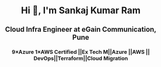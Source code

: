 <h1 align="center">Hi 👋, I'm Sankaj Kumar Ram</h1>
<h2 align="center">Cloud Infra Engineer  at eGain Communication, Pune </h2>
<h3 align="center">9×Azure 1×AWS Certified ||Ex Tech M||Azure ||AWS || DevOps||Terraform||Cloud Migration </h3>
